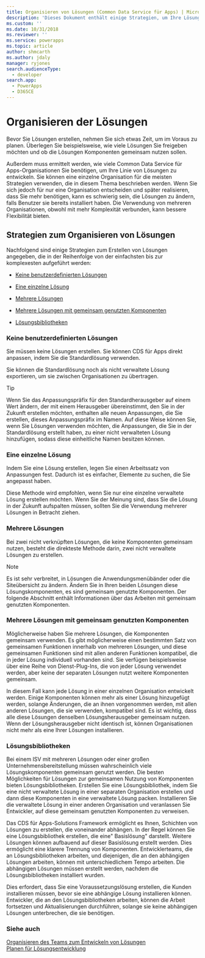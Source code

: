 ```yaml
---
title: Organisieren von Lösungen (Common Data Service für Apps) | Microsoft Docs
description: 'Dieses Dokument enthält einige Strategien, um Ihre Lösungen zu organisieren'
ms.custom: ''
ms.date: 10/31/2018
ms.reviewer: ''
ms.service: powerapps
ms.topic: article
author: shmcarth
ms.author: jdaly
manager: ryjones
search.audienceType:
  - developer
search.app:
  - PowerApps
  - D365CE
---
```

# <a name="organize-your-solutions"></a>Organisieren der Lösungen

Bevor Sie Lösungen erstellen, nehmen Sie sich etwas Zeit, um im Voraus zu planen. Überlegen Sie beispielsweise, wie viele Lösungen Sie freigeben möchten und ob die Lösungen Komponenten gemeinsam nutzen sollen.  
  
 Außerdem muss ermittelt werden, wie viele Common Data Service für Apps-Organisationen Sie benötigen, um Ihre Linie von Lösungen zu entwickeln. Sie können eine einzelne Organisation für die meisten Strategien verwenden, die in diesem Thema beschrieben werden. Wenn Sie sich jedoch für nur eine Organisation entscheiden und später realisieren, dass Sie mehr benötigen, kann es schwierig sein, die Lösungen zu ändern, falls Benutzer sie bereits installiert haben. Die Verwendung von mehreren Organisationen, obwohl mit mehr Komplexität verbunden, kann bessere Flexibilität bieten.  
  
<a name="BKMK_OptionsToModularize"></a>   
## <a name="strategies-to-organize-your-solutions"></a>Strategien zum Organisieren von Lösungen  
 Nachfolgend sind einige Strategien zum Erstellen von Lösungen angegeben, die in der Reihenfolge von der einfachsten bis zur komplexesten aufgeführt werden:  
  
-   [Keine benutzerdefinierten Lösungen](organize-solutions.md#BKMK_NoCustomSolution)  
  
-   [Eine einzelne Lösung](organize-solutions.md#BKMK_SingleSolution)  
  
-   [Mehrere Lösungen](organize-solutions.md#BKMK_MultipleSolutions)  
  
-   [Mehrere Lösungen mit gemeinsam genutzten Komponenten](organize-solutions.md#BKMK_MultipleSolutionsSharedComponents)  
  
-   [Lösungsbibliotheken](organize-solutions.md#BKMK_SolutionLibraries)  
  
<a name="BKMK_NoCustomSolution"></a> 
  
### <a name="no-custom-solutions"></a>Keine benutzerdefinierten Lösungen  
 Sie müssen keine Lösungen erstellen. Sie können CDS für Apps direkt anpassen, indem Sie die Standardlösung verwenden.  
  
 Sie können die Standardlösung noch als nicht verwaltete Lösung exportieren, um sie zwischen Organisationen zu übertragen.  
  
> [!TIP]
>  Wenn Sie das Anpassungspräfix für den Standardherausgeber auf einem Wert ändern, der mit einem Herausgeber übereinstimmt, den Sie in der Zukunft erstellen möchten, enthalten alle neuen Anpassungen, die Sie erstellen, dieses Anpassungspräfix im Namen. Auf diese Weise können Sie, wenn Sie Lösungen verwenden möchten, die Anpassungen, die Sie in der Standardlösung erstellt haben, zu einer nicht verwalteten Lösung hinzufügen, sodass diese einheitliche Namen besitzen können.  
  
<a name="BKMK_SingleSolution"></a>   
### <a name="single-solution"></a>Eine einzelne Lösung  
 Indem Sie eine Lösung erstellen, legen Sie einen Arbeitssatz von Anpassungen fest. Dadurch ist es einfacher, Elemente zu suchen, die Sie angepasst haben.  
  
 Diese Methode wird empfohlen, wenn Sie nur eine einzelne verwaltete Lösung erstellen möchten. Wenn Sie der Meinung sind, dass Sie die Lösung in der Zukunft aufspalten müssen, sollten Sie die Verwendung mehrerer Lösungen in Betracht ziehen.  
  
<a name="BKMK_MultipleSolutions"></a>   
### <a name="multiple-solutions"></a>Mehrere Lösungen  
 Bei zwei nicht verknüpften Lösungen, die keine Komponenten gemeinsam nutzen, besteht die direkteste Methode darin, zwei nicht verwaltete Lösungen zu erstellen.  
  
> [!NOTE]
>  Es ist sehr verbreitet, in Lösungen die Anwendungsmenübänder oder die Siteübersicht zu ändern. Ändern Sie in Ihren beiden Lösungen diese Lösungskomponenten, es sind gemeinsam genutzte Komponenten. Der folgende Abschnitt enthält Informationen über das Arbeiten mit gemeinsam genutzten Komponenten.  
  
<a name="BKMK_MultipleSolutionsSharedComponents"></a>   
### <a name="multiple-solutions-with-shared-components"></a>Mehrere Lösungen mit gemeinsam genutzten Komponenten  
 Möglicherweise haben Sie mehrere Lösungen, die Komponenten gemeinsam verwenden. Es gibt möglicherweise einen bestimmten Satz von gemeinsamen Funktionen innerhalb von mehreren Lösungen, und diese gemeinsamen Funktionen sind mit allen anderen Funktionen kompatibel, die in jeder Lösung individuell vorhanden sind. Sie verfügen beispielsweise über eine Reihe von Dienst-Plug-Ins, die von jeder Lösung verwendet werden, aber keine der separaten Lösungen nutzt weitere Komponenten gemeinsam.  
  
 In diesem Fall kann jede Lösung in einer einzelnen Organisation entwickelt werden. Einige Komponenten können mehr als einer Lösung hinzugefügt werden, solange Änderungen, die an ihnen vorgenommen werden, mit allen anderen Lösungen, die sie verwenden, kompatibel sind. Es ist wichtig, dass alle diese Lösungen denselben Lösungsherausgeber gemeinsam nutzen. Wenn der Lösungsherausgeber nicht identisch ist, können Organisationen nicht mehr als eine Ihrer Lösungen installieren.  
  
<a name="BKMK_SolutionLibraries"></a> 
  
### <a name="solution-libraries"></a>Lösungsbibliotheken  
 Bei einem ISV mit mehreren Lösungen oder einer großen Unternehmensbereitstellung müssen wahrscheinlich viele Lösungskomponenten gemeinsam genutzt werden. Die besten Möglichkeiten für Lösungen zur gemeinsamen Nutzung von Komponenten bieten Lösungsbibliotheken. Erstellen Sie eine Lösungsbibliothek, indem Sie eine nicht verwaltete Lösung in einer separaten Organisation erstellen und dann diese Komponenten in eine verwaltete Lösung packen. Installieren Sie die verwaltete Lösung in einer anderen Organisation und veranlassen Sie Entwickler, auf diese gemeinsam genutzten Komponenten zu verweisen.  
  
 Das CDS für Apps-Solutions Framework ermöglicht es Ihnen, Schichten von Lösungen zu erstellen, die voneinander abhängen. In der Regel können Sie eine Lösungsbibliothek erstellen, die eine" Basislösung" darstellt. Weitere Lösungen können aufbauend auf dieser Basislösung erstellt werden. Dies ermöglicht eine klarere Trennung von Komponenten. Entwicklerteams, die an Lösungsbibliotheken arbeiten, und diejenigen, die an den abhängigen Lösungen arbeiten, können mit unterschiedlichem Tempo arbeiten. Die abhängigen Lösungen müssen erstellt werden, nachdem die Lösungsbibliotheken installiert wurden.  
  
 Dies erfordert, dass Sie eine Voraussetzungslösung erstellen, die Kunden installieren müssen, bevor sie eine abhängige Lösung installieren können. Entwickler, die an den Lösungsbibliotheken arbeiten, können die Arbeit fortsetzen und Aktualisierungen durchführen, solange sie keine abhängigen Lösungen unterbrechen, die sie benötigen.  
  
### <a name="see-also"></a>Siehe auch  
 [Organisieren des Teams zum Entwickeln von Lösungen](organize-team-develop-solutions.md)   
 [Planen für Lösungsentwicklung](/dynamics365/customer-engagement/developer/plan-solution-development)
